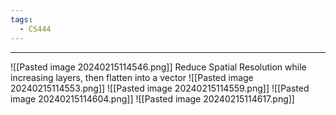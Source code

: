 ```yaml
---
tags:
  - CS444
---
```

---
![[Pasted image 20240215114546.png]]
Reduce Spatial Resolution while increasing layers, then flatten into a vector
![[Pasted image 20240215114553.png]]
![[Pasted image 20240215114559.png]]
![[Pasted image 20240215114604.png]]
![[Pasted image 20240215114617.png]]
